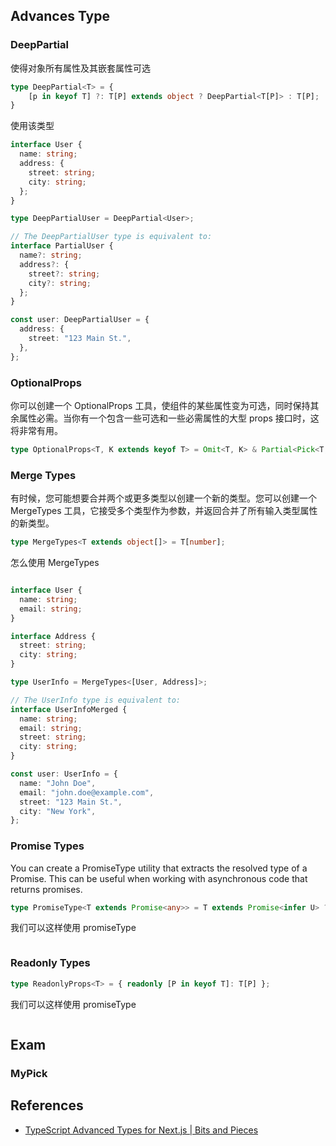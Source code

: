
## Advances Type

### DeepPartial

使得对象所有属性及其嵌套属性可选

```ts
type DeepPartial<T> = {
	[p in keyof T] ?: T[P] extends object ? DeepPartial<T[P]> : T[P];
}
```

使用该类型
```ts
interface User {
  name: string;
  address: {
    street: string;
    city: string;
  };
}

type DeepPartialUser = DeepPartial<User>;

// The DeepPartialUser type is equivalent to:
interface PartialUser {
  name?: string;
  address?: {
    street?: string;
    city?: string;
  };
}

const user: DeepPartialUser = {
  address: {
    street: "123 Main St.",
  },
};
```


### OptionalProps

你可以创建一个 OptionalProps 工具，使组件的某些属性变为可选，同时保持其余属性必需。当你有一个包含一些可选和一些必需属性的大型 props 接口时，这将非常有用。

```ts
type OptionalProps<T, K extends keyof T> = Omit<T, K> & Partial<Pick<T, K>>;
```


### Merge Types

有时候，您可能想要合并两个或更多类型以创建一个新的类型。您可以创建一个 MergeTypes 工具，它接受多个类型作为参数，并返回合并了所有输入类型属性的新类型。

```ts
type MergeTypes<T extends object[]> = T[number];
```

怎么使用 MergeTypes

```ts

interface User {
  name: string;
  email: string;
}

interface Address {
  street: string;
  city: string;
}

type UserInfo = MergeTypes<[User, Address]>;

// The UserInfo type is equivalent to:
interface UserInfoMerged {
  name: string;
  email: string;
  street: string;
  city: string;
}

const user: UserInfo = {
  name: "John Doe",
  email: "john.doe@example.com",
  street: "123 Main St.",
  city: "New York",
};

```


###  Promise Types

You can create a PromiseType utility that extracts the resolved type of a Promise. This can be useful when working with asynchronous code that returns promises.

```ts
type PromiseType<T extends Promise<any>> = T extends Promise<infer U> ? U : never;

```

我们可以这样使用  promiseType

```ts

```


### Readonly Types

```ts
type ReadonlyProps<T> = { readonly [P in keyof T]: T[P] };
```

我们可以这样使用  promiseType

```ts

```


## Exam

### MyPick


## References

- [TypeScript Advanced Types for Next.js | Bits and Pieces](https://blog.bitsrc.io/typescript-advanced-types-for-next-js-examples-and-best-practices-in-2023-a3a3946a353e)
